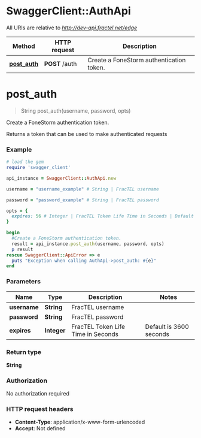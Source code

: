# SwaggerClient::AuthApi

All URIs are relative to *http://dev-api.fractel.net/edge*

Method | HTTP request | Description
------------- | ------------- | -------------
[**post_auth**](AuthApi.md#post_auth) | **POST** /auth | Create a FoneStorm authentication token.


# **post_auth**
> String post_auth(username, password, opts)

Create a FoneStorm authentication token.

Returns a token that can be used to make authenticated requests

### Example
```ruby
# load the gem
require 'swagger_client'

api_instance = SwaggerClient::AuthApi.new

username = "username_example" # String | FracTEL username

password = "password_example" # String | FracTEL password

opts = { 
  expires: 56 # Integer | FracTEL Token Life Time in Seconds | Default is 3600 seconds | Maximum is 24 hours
}

begin
  #Create a FoneStorm authentication token.
  result = api_instance.post_auth(username, password, opts)
  p result
rescue SwaggerClient::ApiError => e
  puts "Exception when calling AuthApi->post_auth: #{e}"
end
```

### Parameters

Name | Type | Description  | Notes
------------- | ------------- | ------------- | -------------
 **username** | **String**| FracTEL username | 
 **password** | **String**| FracTEL password | 
 **expires** | **Integer**| FracTEL Token Life Time in Seconds | Default is 3600 seconds | Maximum is 24 hours | [optional] 

### Return type

**String**

### Authorization

No authorization required

### HTTP request headers

 - **Content-Type**: application/x-www-form-urlencoded
 - **Accept**: Not defined



